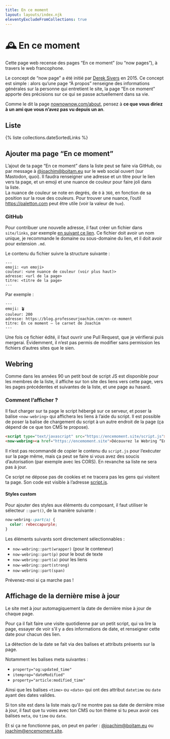 ```yaml
---
title: En ce moment
layout: layouts/index.njk
eleventyExcludeFromCollections: true
---
```


# <span aria-hidden>🕰</span> En ce moment

Cette page web recense des pages “En ce moment” (ou <span lang="en">“now pages”</span>), à travers le web francophone.

Le concept de <span lang="en">“now page”</span> a été initié par <a href="https://sive.rs/nowff" rel="nofollow" hreflang="en">Derek Sivers</a> en 2015. Ce concept est simple : alors qu’une page “À propos” renseigne des informations générales sur la personne qui entretient le site, la page “En ce moment” apporte des précisions sur ce qui se passe actuellement dans sa vie.

Comme le dit la page <a href="https://nownownow.com/about" rel="nofollow" hreflang="en">nownownow.com/about</a>, pensez à <strong>ce que vous diriez à un ami que vous n’avez pas vu depuis un an</strong>.

## Liste

{% liste collections.dateSortedLinks %}

## Ajouter ma page “En ce moment”

L’ajout de ta page “En ce moment” dans la liste peut se faire via GitHub, ou par message à <a href="https://boitam.eu/@joachim">@joachim@boitam.eu</a> sur le web social ouvert (sur Mastodon, quoi). Il faudra renseigner une adresse et un titre pour le lien vers ta page, et un emoji et une nuance de couleur pour faire joli dans la liste.   
La nuance de couleur se note en degrés, de `0` à `360`, en fonction de sa position sur la roue des couleurs. Pour trouver une nuance, l’outil <https://paletton.com> peut être utile (voir la valeur de `hue`).

### GitHub

Pour contribuer une nouvelle adresse, il faut créer un fichier dans `site/links`, par exemple <a href="https://github.com/joachimesque/en-ce-moment/new/main/site/links" rel="nofollow noopener noreferer">en suivant ce lien</a>. Ce fichier doit avoir un nom unique, je recommande le domaine ou sous-domaine du lien, et il doit avoir pour extension `.md`.

Le contenu du fichier suivre la structure suivante :

```
---
emoji: <un emoji>
couleur: <une nuance de couleur (voir plus haut)>
adresse: <url de la page>
titre: <titre de la page>
---
```

Par exemple :

```
---
emoji: 🪴
couleur: 200
adresse: https://blog.professeurjoachim.com/en-ce-moment
titre: En ce moment — le carnet de Joachim
---
```

Une fois ce fichier édité, il faut ouvrir une Pull Request, que je vérifierai puis mergerai. Évidemment, il n’est pas permis de modifier sans permission les fichiers d’autres sites que le sien.

## Webring

Comme dans les années 90 un petit bout de script JS est disponible pour les membres de la liste, il affiche sur ton site des liens vers cette page, vers les pages précédentes et suivantes de la liste, et une page au hasard.

### Comment l’afficher ?   

Il faut charger sur ta page le script hébergé sur ce serveur, et poser la balise `<now-webring>` qui affichera les liens à l’aide du script. Il est possible de poser la balise de chargement du script à un autre endroit de la page (ça dépend de ce que ton CMS te propose).

```html
<script type="text/javascript" src="https://encemoment.site/script.js"></script>
<now-webring><a href="https://encemoment.site">Découvrez le Webring “En ce moment”</a></now-webring>
```

Il n’est pas recommandé de copier le contenu du `script.js` pour l’exécuter sur la page même, mais ça peut  se faire si vous avez des soucis d’autorisation (par exemple avec les CORS). En revanche sa liste ne sera pas à jour.

Ce script ne dépose pas de cookies et ne tracera pas les gens qui visitent ta page. Son code est visible à l’adresse [script.js](./script.js).

#### Styles custom

Pour ajouter des styles aux éléments du composant, il faut utiliser le sélecteur `::part()`, de la manière suivante :

```css
now-webring::part(a) {
  color: rebeccapurple;
}
```

Les éléments suivants sont directement sélectionnables :

- `now-webring::part(wrapper)` (pour le conteneur)
- `now-webring::part(p)` pour le bout de texte
- `now-webring::part(a)` pour les liens
- `now-webring::part(strong)`
- `now-webring::part(span)`

Prévenez-moi si ça marche pas !

## Affichage de la dernière mise à jour

Le site met à jour automagiquement la date de dernière mise à jour de chaque page.

Pour ça il fait faire une visite quotidienne par un petit script, qui va lire la page, essayer de voir s’il y a des informations de date, et renseigner cette date pour chacun des lien.

La détection de la date se fait via des balises et attributs présents sur la page.   

Notamment les balises meta suivantes :

- `property="og:updated_time"`
- `itemprop="dateModified"`
- `property="article:modified_time"`

Ainsi que les balises `<time>` ou `<date>` qui ont des attribut `datetime` ou `date` ayant des dates valides.

Si ton site est dans la liste mais qu’il ne montre pas sa date de dernière mise à jour, il faut que tu voies avec ton CMS ou ton thème si tu peux avoir ces balises `meta`, ou `time` ou `date`.

Et si ça ne fonctionne pas, on peut en parler : <a href="https://boitam.eu/@joachim">@joachim@boitam.eu</a> ou <a href="mailto:joachim@encemoment.site">joachim@encemoment.site</a>.
